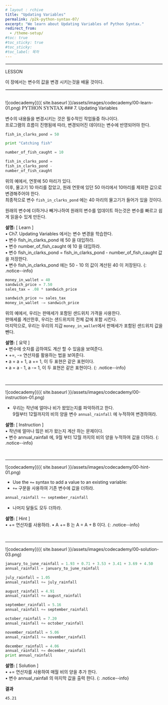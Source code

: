 ```yaml
---
# layout : rchive
title: "Updating Variables"
permalink: /p2k-python-syntax-07/
excerpt: "We learn about Updating Variables of Python Syntax."
redirect_from:
  - /theme-setup/
#toc: true
#toc_sticky: true
#toc_sticky:
#toc_label: 목차
---
```


  
   
<hr style="border: solid 1px #dddddd ;">    
LESSON    

이 장에서는 변수의 값을 변경 시키는것을 배울 것이다.  

<hr style="border: solid 1px #dddddd ;">    
<br>
![codecademy]({{ site.baseurl }}/assets/images/codecademy/00-learn-01.png)    
<font size="3"  face="돋움">PYTHON SYNTAX</font> 
### 7. Updating Variables    

변수의 내용들을 변경시키는 것은 필수적인 작업들중 하나이다.     
프로그램의 흐름이 진행됨에 따라, 변경되어진 데이타는 변수에 반영되어야 한다.    

```python
fish_in_clarks_pond = 50

print "Catching fish"

number_of_fish_caught = 10

fish_in_clarks_pond = 
fish_in_clarks_pond - 
number_of_fish_caught
```

위의 예에서, 연못에 50 마리가 있다.    
이후, 물고기 10 마리를 잡았고, 원래 연못에 있던 50 마리에서 10마리를 제외한 값으로 변경해주어야 한다.    
최종적으로 변수 `fish_in_clarks_pond` 에는 40 마리의 물고기가 들어가 있을 것이다.    

원래의 변수에 더하거나 빼거나하여 원래의 변수를 업데이트 하는것은 변수를 빠르고 쉽게 읽을수 있게 만든다.  

**설명:** [ Learn ]       
• Ch7. Updating Variables 에서는 변수 변경을 학습한다.    
• 변수 fish_in_clarks_pond 에 50 을 대입하라.    
• 변수 number_of_fish_caught 에 10 을 대입하라.    
• 변수 fish_in_clarks_pond = fish_in_clarks_pond - number_of_fish_caught 값을 저장한다.       
• 변수 fish_in_clarks_pond 에는 50 - 10 의 값이 계산된 40 이 저장된다. 
{: .notice--info}


```python
money_in_wallet = 40
sandwich_price = 7.50
sales_tax = .08 * sandwich_price

sandwich_price += sales_tax
money_in_wallet -= sandwich_price
```

위의 예에서, 우리는 판매세가 포함된 샌드위치 가격을 사용한다.    
판매세를 계산한후, 우리는 샌드위치의 전체 값에 포함 시킨다.    
마지막으로, 우리는 우리의 지갑 `money_in_wallet`에서 판매세가 포함된 샌드위치 값을 뺀다.    


**설명:** [ 요약 ]     
• 변수에 숫자를 곱하여도 계산 할 수 있음을 보여준다.     
• +=, -= 연산자를 활용하는 법을 보여준다.     
• a = a + 1, a += 1, 이 두 표현은 같은 표현이다.    
• a = a - 1, a -= 1, 이 두 표현은 같은 표현이다. 
{: .notice--info}


<br>
<hr/>


![codecademy]({{ site.baseurl }}/assets/images/codecademy/00-instruction-01.png)    
* 우리는 작년에 얼마나 비가 왔었는지를 파악하려고 한다.    
  9월부터 12월까지의 비의 양을 변수 `annual_rainfall` 에 누적하여 변경하여라.        

**설명:** [ Instruction ]    
• 작년에 얼마나 많은 비가 왔는지 계산 하는 문제이다.    
• 변수 annual_rainfall 에, 9월 부터 12월 까지의 비의 양을 누적하여 값을 더하라. 
{: .notice--info}


<br>
<hr/>


![codecademy]({{ site.baseurl }}/assets/images/codecademy/00-hint-01.png)    

* Use the `+=` syntax to add a value to an existing variable:
* `+=` 구문을 사용하여 기존 변수에 값을 더하라.       

```python
annual_rainfall += september_rainfall
```

* 나머지 달들도 모두 더하라.    

**설명:** [ Hint ]    
• += 연산자를 사용하라. 
• A += B 는 A = A + B 이다.
{: .notice--info}

<p style="page-break-before: always;"></p>     
<br>
<hr/>

![codecademy]({{ site.baseurl }}/assets/images/codecademy/00-solution-03.png)    

```python
january_to_june_rainfall = 1.93 + 0.71 + 3.53 + 3.41 + 3.69 + 4.50
annual_rainfall = january_to_june_rainfall

july_rainfall = 1.05
annual_rainfall += july_rainfall

august_rainfall = 4.91
annual_rainfall += august_rainfall

september_rainfall = 5.16
annual_rainfall += september_rainfall

october_rainfall = 7.20
annual_rainfall += october_rainfall

november_rainfall = 5.06
annual_rainfall += november_rainfall

december_rainfall = 4.06
annual_rainfall += december_rainfall
print annual_rainfall
```

**설명:** [ Solution ]    
• += 연산자를 사용하여 매월 비의 양을 추가 한다.     
• 변수 annual_rainfall 의 마지막 값을 출력 한다. 
{: .notice--info}


**결과**     
``` 
45.21
```   
